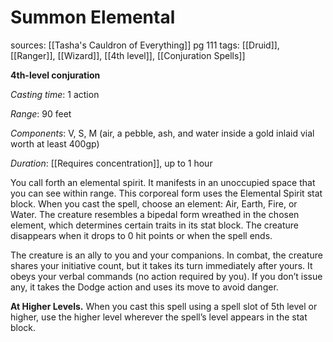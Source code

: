 # Summon Elemental
sources: [[Tasha's Cauldron of Everything]] pg 111
tags: [[Druid]], [[Ranger]], [[Wizard]], [[4th level]], [[Conjuration Spells]]

**4th-level conjuration**

*Casting time*: 1 action

*Range*: 90 feet

*Components*: V, S, M (air, a pebble, ash, and water inside a gold inlaid vial worth at least 400gp)

*Duration*: [[Requires concentration]], up to 1 hour

You call forth an elemental spirit. It manifests in an unoccupied space that you can see within range. This corporeal form uses the Elemental Spirit stat block. When you cast the spell, choose an element: Air, Earth, Fire, or Water. The creature resembles a bipedal form wreathed in the chosen element, which determines certain traits in its stat block. The creature disappears when it drops to 0 hit points or when the spell ends.

The creature is an ally to you and your companions. In combat, the creature shares your initiative count, but it takes its turn immediately after yours. It obeys your verbal commands (no action required by you). If you don’t issue any, it takes the Dodge action and uses its move to avoid danger.

**At Higher Levels.** When you cast this spell using a spell slot of 5th level or higher, use the higher level wherever the spell’s level appears in the stat block.
